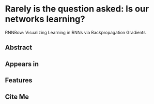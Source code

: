 # Rarely is the question asked: Is our networks learning?

RNNBow: Visualizing Learning in RNNs via Backpropagation Gradients

## Abstract

## Appears in

## Features

## Cite Me